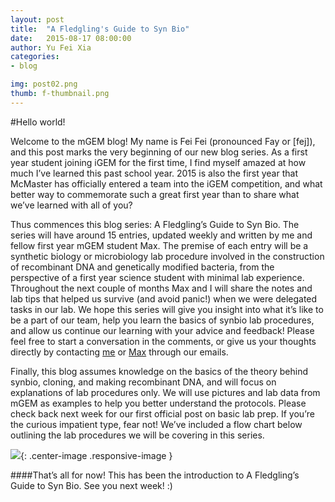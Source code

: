 ```yaml
---
layout: post
title:  "A Fledgling's Guide to Syn Bio"
date:   2015-08-17 08:00:00
author: Yu Fei Xia
categories: 
- blog

img: post02.png
thumb: f-thumbnail.png
---
```


#Hello world!

Welcome to the mGEM blog! My name is Fei Fei (pronounced Fay or [fej]), and this post marks the very beginning of our new blog series. As a first year student joining iGEM for the first time, I find myself amazed at how much I’ve learned this past school year. 2015 is also the first year that McMaster has officially entered a team into the iGEM competition, and what better way to commemorate such a great first year than to share what we’ve learned with all of you?

Thus commences this blog series: A Fledgling’s Guide to Syn Bio. The series will have around 15 entries, updated weekly and written by me and fellow first year mGEM student Max. The premise of each entry will be a synthetic biology or microbiology lab procedure involved in the construction of recombinant DNA and genetically modified bacteria, from the perspective of a first year science student with minimal lab experience. Throughout the next couple of months Max and I will share the notes and lab tips that helped us survive (and avoid panic!) when we were delegated tasks in our lab. We hope this series will give you insight into what it’s like to be a part of our team, help you learn the basics of synbio lab procedures, and allow us continue our learning with your advice and feedback! Please feel free to start a conversation in the comments, or give us your thoughts directly by contacting [me](mailto:xiayf@mcmaster.ca) or [Max](mailto:ngmc2@mcmaster.ca) through our emails.

Finally, this blog assumes knowledge on the basics of the theory behind synbio, cloning, and making recombinant DNA, and will focus on explanations of lab procedures only. We will use pictures and lab data from mGEM as examples to help you better understand the protocols. Please check back next week for our first official post on basic lab prep. If you’re the curious impatient type, fear not! We’ve included a flow chart below outlining the lab procedures we will be covering in this series.

![](/img/blog/post02cycle.png){: .center-image .responsive-image }	

####That’s all for now! This has been the introduction to A Fledgling’s Guide to Syn Bio. See you next week! :)



